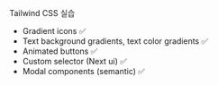 Tailwind CSS 실습

* Gradient icons ✅
* Text background gradients, text color gradients ✅
* Animated buttons ✅
* Custom selector (Next ui) ✅
* Modal components (semantic) ✅